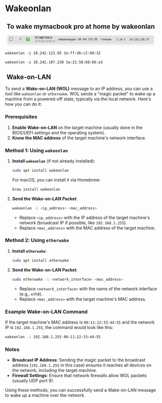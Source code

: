 # Wakeonlan

##  To wake mymacbook pro at home by wakeonlan

![Mac Address](image-wol.png)

```shell
wakeonlan -i 10.242.123.95 3a:ff:db:c2:9d:32

```

```shell
wakeonlan -i 10.242.107.230 3a:21:58:68:66:a3

```

##  Wake-on-LAN

To send a **Wake-on-LAN (WOL)** message to an IP address, you can use a tool like `wakeonlan` or `etherwake`. WOL sends a "magic packet" to wake up a machine from a powered-off state, typically via the local network. Here's how you can do it:

### Prerequisites

1. **Enable Wake-on-LAN** on the target machine (usually done in the BIOS/UEFI settings and the operating system).
2. **Know the MAC address** of the target machine's network interface.

### Method 1: Using `wakeonlan`

1. **Install `wakeonlan`** (if not already installed):

   ```bash
   sudo apt install wakeonlan
   ```

   For macOS, you can install it via Homebrew:

   ```bash
   brew install wakeonlan
   ```

2. **Send the Wake-on-LAN Packet**:

   ```bash
   wakeonlan -i <ip_address> <mac_address>
   ```

   - Replace `<ip_address>` with the IP address of the target machine's network (broadcast IP if possible, like `192.168.1.255`).
   - Replace `<mac_address>` with the MAC address of the target machine.

### Method 2: Using `etherwake`

1. **Install `etherwake`**:

   ```bash
   sudo apt install etherwake
   ```

2. **Send the Wake-on-LAN Packet**:

   ```bash
   sudo etherwake -i <network_interface> <mac_address>
   ```

   - Replace `<network_interface>` with the name of the network interface (e.g., `eth0`).
   - Replace `<mac_address>` with the target machine's MAC address.

### Example Wake-on-LAN Command

If the target machine's MAC address is `00:11:22:33:44:55` and the network IP is `192.168.1.255`, the command would look like this:

```bash
wakeonlan -i 192.168.1.255 00:11:22:33:44:55
```

### Notes

- **Broadcast IP Address**: Sending the magic packet to the broadcast address (`192.168.1.255` in this case) ensures it reaches all devices on the network, including the target machine.
- **Firewall Settings**: Ensure that network firewalls allow WOL packets (usually UDP port 9).

Using these methods, you can successfully send a Wake-on-LAN message to wake up a machine over the network.
